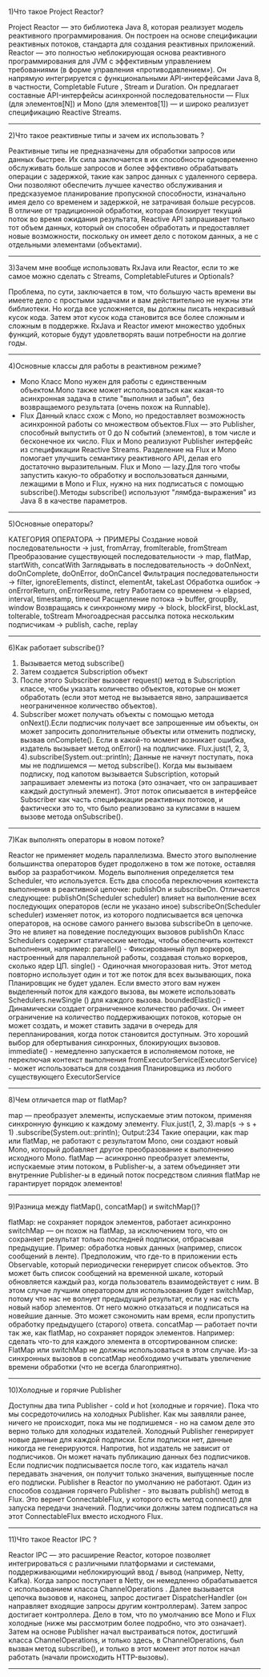 1)Что такое Project Reactor?

Project Reactor — это библиотека Java 8, которая реализует модель реактивного программирования. Он построен на основе спецификации реактивных потоков, стандарта для создания реактивных приложений.
Reactor — это полностью неблокирующая основа реактивного программирования для JVM с эффективным управлением требованиями (в форме управления «противодавлением»). Он напрямую интегрируется с функциональными API-интерфейсами Java 8, в частности, Completable Future , Stream и Duration. Он предлагает составные API-интерфейсы асинхронной последовательности — Flux (для элементов[N]) и Mono (для элементов[1]) — и широко реализует спецификацию Reactive Streams.

--------------------------------------------------------------------------------------------------------------------
2)Что такое реактивные типы и зачем их использовать ?

Реактивные типы не предназначены для обработки запросов или данных быстрее.
Их сила заключается в их способности одновременно обслуживать больше запросов и более эффективно обрабатывать операции с задержкой, такие как запрос данных с удаленного сервера.
Они позволяют обеспечить лучшее качество обслуживания и предсказуемое планирование пропускной способности, изначально имея дело со временем и задержкой, не затрачивая больше ресурсов.
В отличие от традиционной обработки, которая блокирует текущий поток во время ожидания результата, Reactive API запрашивает только тот объем данных, который он способен обработать и предоставляет новые возможности, поскольку он имеет дело с потоком данных, а не с отдельными элементами (объектами).

--------------------------------------------------------------------------------------------------------------------
3)Зачем мне вообще использовать RxJava или Reactor, если то же самое можно сделать с Streams, CompletableFutures и Optionals?

Проблема, по сути, заключается в том, что большую часть времени вы имеете дело с простыми задачами и вам действительно не нужны эти библиотеки. Но когда все усложняется, вы должны писать некрасивый кусок кода. Затем этот кусок кода становится все более сложным и сложным в поддержке.
RxJava и Reactor имеют множество удобных функций, которые будут удовлетворять ваши потребности на долгие годы.

--------------------------------------------------------------------------------------------------------------------
4)Основные классы для работы в реактивном режиме?

- Mono
  Класс Mono нужен для работы с единственным объектом.Mono также может использоваться как какая-то асинхронная задача в стиле "выполнил и забыл", без возвращаемого результата (очень похож на Runnable).
- Flux
  Данный класс схож с Mono, но предоставляет возможность асинхронной работы со множеством объектов.Flux — это Publisher, способный выпустить от 0 до N событий (элементов), в том числе и бесконечное их число.
Flux и Mono реализуют Publisher интерфейс из спецификации Reactive Streams.
Разделение на Flux и Mono помогает улучшить семантику реактивного API, делая его достаточно выразительным.
Flux и Mono — lazy.Для того чтобы запустить какую-то обработку и воспользоваться данными, лежащими в Mono и Flux, нужно на них подписаться с помощью subscribe().Методы subscribe() используют "лямбда-выражения" из Java 8 в качестве параметров.

--------------------------------------------------------------------------------------------------------------------
5)Основные операторы?

КАТЕГОРИЯ ОПЕРАТОРА -> ПРИМЕРЫ
Создание новой последовательности -> just, fromArray, fromIterable, fromStream
Преобразование существующей последовательности -> map, flatMap, startWith, concatWith
Заглядывать в последовательность -> doOnNext, doOnComplete, doOnError, doOnCancel
Фильтрация последовательности -> filter, ignoreElements, distinct, elementAt, takeLast
Обработка ошибок -> onErrorReturn, onErrorResume, retry
Работаем со временем -> elapsed, interval, timestamp, timeout
Расщепление потока -> buffer, groupBy, window
Возвращаясь к синхронному миру -> block, blockFirst, blockLast, toIterable, toStream
Многоадресная рассылка потока нескольким подписчикам -> publish, cache, replay

--------------------------------------------------------------------------------------------------------------------
6)Как работает subscribe()?

1) Вызывается метод subscribe()
2) Затем создается Subscription объект
3) После этого Subscriber вызовет request() метод в Subscription классе, чтобы указать количество объектов, которые он может обработать (если этот метод не вызывается явно, запрашивается неограниченное количество объектов).
4) Subscriber может получать объекты с помощью метода onNext().Если подписчик получает все запрошенные им объекты, он может запросить дополнительные объекты или отменить подписку, вызвав onComplete(). Если в какой-то момент возникает ошибка, издатель вызывает метод onError() на подписчике.
Flux.just(1, 2, 3, 4).subscribe(System.out::println);
Данные не начнут поступать, пока мы не подпишемся — метод subscribe().
Когда мы вызываем подписку, под капотом вызывается Subscription, который запрашивает элементы из потока (это означает, что он запрашивает каждый доступный элемент).
Этот поток описывается в интерфейсе Subscriber как часть спецификации реактивных потоков, и фактически это то, что было реализовано за кулисами в нашем вызове метода onSubscribe().

--------------------------------------------------------------------------------------------------------------------
7)Как выполнять операторы в новом потоке?

Reactor не применяет модель параллелизма. Вместо этого выполнение большинства операторов будет продолжено в том же потоке, оставляя выбор за разработчиком. Модель выполнения определяется тем Scheduler, что используется.
Есть два способа переключения контекста выполнения в реактивной цепочке: publishOn и subscribeOn. Отличается следующее:
publishOn(Scheduler scheduler) влияет на выполнение всех последующих операторов (если не указано иное)
subscribeOn(Scheduler scheduler) изменяет поток, из которого подписывается вся цепочка операторов, на основе самого раннего вызова subscribeOn в цепочке. Это не влияет на поведение последующих вызовов publishOn
Класс Schedulers содержит статические методы, чтобы обеспечить контекст выполнения, например:
parallel() - Фиксированный пул воркеров, настроенный для параллельной работы, создавая столько воркеров, сколько ядер ЦП.
single() - Одиночная многоразовая нить. Этот метод повторно использует один и тот же поток для всех вызывающих, пока Планировщик не будет удален. Если вместо этого вам нужен выделенный поток для каждого вызова, вы можете использовать Schedulers.newSingle () для каждого вызова.
boundedElastic() - Динамически создает ограниченное количество рабочих. Он имеет ограничение на количество поддерживающих потоков, которые он может создать, и может ставить задачи в очередь для перепланирования, когда поток становится доступным. Это хороший выбор для обертывания синхронных, блокирующих вызовов.
immediate() - немедленно запускается в исполняемом потоке, не переключая контекст выполнения
fromExecutorService(ExecutorService) - может использоваться для создания Планировщика из любого существующего ExecutorService

--------------------------------------------------------------------------------------------------------------------
8)Чем отличается map от flatMap?

map — преобразует элементы, испускаемые этим потоком, применяя синхронную функцию к каждому элементу.
Flux.just(1, 2, 3).map(s -> s + 1)
.subscribe(System.out::println);
Output:234
Такие операции, как map или flatMap, не работают с результатом Mono, они создают новый Mono, который добавляет другое преобразование к выполнению исходного Mono.
flatMap — асинхронно преобразует элементы, испускаемые этим потоком, в Publisher-ы, а затем объединяет эти внутренние Publisher-ы в единый поток посредством слияния
flatMap не гарантирует порядок элементов!

--------------------------------------------------------------------------------------------------------------------
9)Разница между flatMap(), concatMap() и switchMap()?

flatMap: не сохраняет порядок элементов, работает асинхронно
switchMap — он похож на flatMap, за исключением того, что он сохраняет результат только последней подписки, отбрасывая предыдущие.
Пример: обработка новых данных (например, список сообщений в ленте). Предположим, что где-то в приложении есть Observable, который периодически генерирует список объектов. Это может быть список сообщений на временной шкале, который обновляется каждый раз, когда пользователь взаимодействует с ним. В этом случае лучшим оператором для использования будет switchMap, потому что нас не волнует предыдущий результат, если у нас есть новый набор элементов. От него можно отказаться и подписаться на новейшие данные. Это может сэкономить нам время, если пропустить обработку предыдущего (старого) ответа.
concatMap — работает почти так же, как flatMap, но сохраняет порядок элементов.
Например: сделать что-то для каждого элемента в отсортированном списке: FlatMap или switchMap не должны использоваться в этом случае. Из-за синхронных вызовов в concatMap необходимо учитывать увеличение времени обработки (что не всегда благоприятно).

--------------------------------------------------------------------------------------------------------------------
10)Холодные и горячие Publisher

Доступны два типа Publisher - cold и hot (холодные и горячие). Пока что мы сосредоточились на холодных Publisher. Как мы заявляли ранее, ничего не происходит, пока мы не подпишемся - но на самом деле это верно только для холодных издателей.
Холодный Publisher генерирует новые данные для каждой подписки. Если подписки нет, данные никогда не генерируются. Напротив, hot издатель не зависит от подписчиков. Он может начать публикацию данных без подписчиков. Если подписчик подписывается после того, как издатель начал передавать значения, он получит только значения, выпущенные после его подписки.
Publisher в Reactor по умолчанию не работают. Один из способов создания горячего Publisher - это вызвать publish() метод в Flux. Это вернет ConnectableFlux<T>, у которого есть метод connect() для запуска передачи значений. Подписчики должны затем подписаться на этот ConnectableFlux вместо исходного Flux.

--------------------------------------------------------------------------------------------------------------------
11)Что такое Reactor IPC ?

Reactor IPC — это расширение Reactor, которое позволяет интегрироваться с различными платформами и системами, поддерживающими неблокирующий ввод / вывод (например, Netty, Kafka).
Когда запрос поступает в Netty, он немедленно обрабатывается с использованием класса ChannelOperations . Далее вызывается цепочка вызовов и, наконец, запрос достигает DispatcherHandler (он направляет входящие запросы другим контроллерам).
Затем запрос достигает контроллера.
Дело в том, что по умолчанию все Mono и Flux холодные (ниже мы рассмотрим более подробно, что это означает).
Затем на основе Publisher начал выстраиваться поток, достигший класса ChannelOperations, и только здесь, в ChannelOperations, был вызван метод subscribe(), и только в этот момент этот поток начал работать (начали происходить HTTP-вызовы).

--------------------------------------------------------------------------------------------------------------------